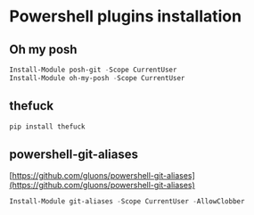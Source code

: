 # Powershell plugins installation

## Oh my posh
```powershell
Install-Module posh-git -Scope CurrentUser
Install-Module oh-my-posh -Scope CurrentUser
```

## thefuck
```powershell
pip install thefuck
```

## powershell-git-aliases
[https://github.com/gluons/powershell-git-aliases](https://github.com/gluons/powershell-git-aliases)
```powershell
Install-Module git-aliases -Scope CurrentUser -AllowClobber
```